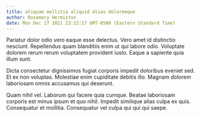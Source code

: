 ```yaml
---
title: aliquam mollitia aliquid alias doloremque
author: Rosemary Hermiston
date: Mon Dec 27 2021 23:22:17 GMT-0500 (Eastern Standard Time)
---
```

Pariatur dolor odio vero eaque esse delectus. Vero amet id distinctio nesciunt. Repellendus quam blanditiis enim ut qui labore odio. Voluptate dolorem rerum rerum voluptatem provident iusto. Eaque a sapiente quia illum sunt.

 Dicta consectetur dignissimos fugiat corporis impedit doloribus eveniet sed. Et ex non voluptas. Molestiae enim cupiditate debitis illo. Magnam dolorem laboriosam omnis accusamus qui deserunt.

 Quam nihil vel. Laborum qui facere quia cumque. Beatae laboriosam corporis est minus ipsum et quo nihil. Impedit similique alias culpa ex quis. Consequatur et mollitia. Consequatur vel culpa qui qui qui saepe.